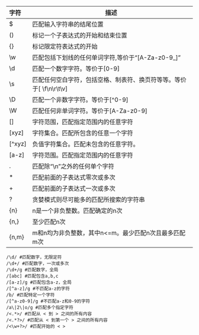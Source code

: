 
| 字符 | 描述 |
| :--- | ------------------------------------------------- |
| $    | 匹配输入字符串的结尾位置                          |
| ()   | 标记一个子表达式的开始和结束位置                  |
| {}   | 标记限定符表达式的开始                            |
| \w   | 匹配包括下划线的任何单词字符,等价于“[A-Za-z0-9_]” |
| \d   | 匹配一个数字字符。等价于[0-9] |
| \s   | 匹配任何空白字符，包括空格、制表符、换页符等等。等价于[ \f\n\r\t\v] |
| \D   | 匹配一个非数字字符。等价于[^0-9] |
| \W | 匹配任何非单词字符。等价于[A-Za-z0-9] |
| [] | 字符范围，匹配指定范围内的任意字符 |
| [xyz] | 字符集合。匹配所包含的任意一个字符 |
| [^xyz] | 负值字符集合。匹配未包含的任意字符。 |
| [a-z] | 字符范围。匹配指定范围内的任意字符 |
| . | 匹配除“\n”之外的任何单个字符 |
| * | 匹配前面的子表达式零次或多次 |
| + | 匹配前面的子表达式一次或多次 |
| ? | 贪婪模式则尽可能多的匹配所搜索的字符串 |
| {n} | n是一个非负整数。匹配确定的n次 |
| {n,} | 至少匹配n次 |
| {n,m} | m和n均为非负整数，其中n<=m。最少匹配n次且最多匹配m次 |


```
/\d/ #匹配数字，无限定符
/\d+/ #匹配数字，一次或多次
/\d+/g #匹配数字，全局
/[abc] #匹配包含a,b,c
/[a-z]/g #匹配包含a-z，全局
/[^a-z]/g #不匹配a-z的字符
/b/ #匹配特定一个字符
/[^a-z0-9]/g #不匹配a-z和0-9的字符
/a\|2\|o/g #匹配多个指定字符
/<.*>/ #匹配从 < 到 > 之间的所有内容
/<.*?>/ #匹配从 < 到第一个 > 之间的所有内容
/<\w+?>/ #匹配开始的 < >
```
